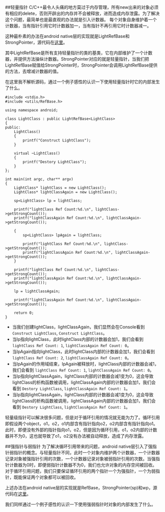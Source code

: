 ##轻量指针
C/C++最令人头痛的地方莫过于内存管理，所有new出来的对象必须有相应的delete，否则开辟出的内存并不会被释放，进而造成内存泄露。为了解决这个问题，最简单也是最直观的办法就是引入计数器。
每个对象自身维护着一个计数器，当有指针引用它时计数器加一，当有指针不再引用它时计数器减一。

这种最朴素的办法在android native层的实现就是LightRefBase和StrongPointer，源代码在[这里](https://github.com/android/platform_system_core/blob/a59c7bcc48121cd95f65f3a67560dc1d461fc85a/libutils/include/utils/RefBase.h#L349)。

其中LightRefBase是所有支持轻量指针的类的基类，它在内部维护了一个计数器，并提供方法操纵计数器。StrongPointer对应的就是轻量指针，当我们把LightRefBase赋值给StrongPointer时，StrongPointer会调用LightRefBase提供的方法，去增减计数器的值。

在这里我不解析源码，通过一个例子感性的认识一下使用轻量指针时它的内部发生了什么。

```
#include <stdio.h>
#include <utils/RefBase.h>

using namespace android;

class LightClass : public LightRefBase<LightClass>
{
public:
    LightClass()
    {
        printf("Construct LightClass");
    }

    virtual ~LightClass()
    {
        printf("Destory LightClass");
    }
};

int main(int argc, char** argv)
{
    LightClass* lightClass = new LightClass();
    LightClass* lightClassAgain = new LightClass();

    sp<LightClass> lp = lightClass;

    printf("lightClass Ref Count:%d.\n", lightClass->getStrongCount());
    printf("lightClassAgain Ref Count:%d.\n", lightClassAgain->getStrongCount());

    {
        sp<LightClass> lpAgain = lightClass;

        printf("lightClass Ref Count:%d.\n", lightClass->getStrongCount());
        printf("lightClassAgain Ref Count:%d.\n", lightClassAgain->getStrongCount());
    }

    printf("lightClass Ref Count:%d.\n", lightClass->getStrongCount());
    printf("lightClassAgain Ref Count:%d.\n", lightClassAgain->getStrongCount());

    lp = lightClassAgain;

    printf("lightClassAgain Ref Count:%d.\n", lightClassAgain->getStrongCount());

    return 0;
}
```
* 当我们创建lightClass，lightClassAgain，我们显然会在Console看到`Construct LightClass`, `Construct LightClass`。
* 当lp指向lightClass，此时lightClass内部的计数器会加1，我们会看到 `lightClass Ref Count: 1`, `lightClassAgain Ref Count: 0`。
* 当lpAgain指向lightClass，此时lightClass内部的计数器会加1，我们会看到 `lightClass Ref Count: 2`, `lightClassAgain Ref Count: 0`。
* 当lpAgain的作用域结束，lpAgain被释放时，lightClass内部的计数器会减1，我们会看到 `lightClass Ref Count: 1`, `lightClassAgain Ref Count: 0`。
* 当lp指向lightClassAgain，lightClass内部的计数器会减1变为0，这会导致lightClass的析构函数被调用，lightClassAgain内部的计数器会加1，我们会看到 `Destory LightClass`, `lightClassAgain Ref Count: 1`。
* 当lp指向lightClassAgain，lightClass内部的计数器会减1变为0，这会导致lightClass的析构函数被调用，lightClassAgain内部的计数器会加1，我们会看到 `Destory LightClass`, `lightClassAgain Ref Count: 1`。

轻量级指针可以解决很多问题，但是对于循环引用的情况就无能为力了。循环引用即假设两个object，o1，o2，o1内部含有指针指向o2，o2内部含有指针指向o1。此时，即便没有外部的指针指向o1，o2，但是因为循环引用，o1，o2内部的计数器并不为0，这也就导致了o1，o2没有办法被自动释放，造成了内存泄露。

##强指针与弱指针
为了解决循环引用带来的问题，android native层引入了强指针弱指针的概念。与轻量指针不同，此时一个对象内维护两个计数器，一个计数器记录对象被强指针引用的次数，一个计数器记录对象被弱指针引用的次数。当强指针计数器为0时，即便弱指针计数器不为0，我们也允许对象的内存空间被回收。对于循环引用问题，我们只要保证循环引用的两个指针一个为强指针，一个为弱指针，既能保证两个对象都可以被回收。

上述办法在android native层的实现就是RefBase，StrongPointer(sp)和wp，源代码在[这里](https://github.com/android/platform_system_core/blob/master/libutils/RefBase.cpp)。

我们同样通过一个例子感性的认识一下使用强弱指针时对象的内部发生了什么。
